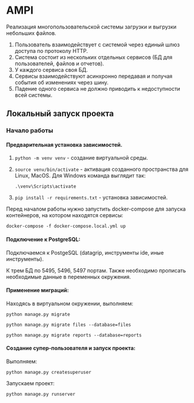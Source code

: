 # AMPI

Реализация многопользовательской системы загрузки и выгрузки небольших файлов.
1. Пользователь взаимодействует с системой через единый шлюз доступа по протоколу HTTP.
2. Система состоит из нескольких отдельных сервисов (БД для пользователей, файлов и отчетов). 
3. У каждого сервиса своя БД.
4. Сервисы взаимодействуют асинхронно передавая и получая события об изменениях через шину.
5. Падение одного сервиса не должно приводить к недоступности всей системы.

## Локальный запуск проекта

### Начало работы


#### Предварительная установка зависимостей.

1. ```python -m venv venv``` - создание виртуальной среды.
2. ```source venv/bin/activate``` - активация созданного пространства для Linux, MacOS. Для Windows команда выглядит так:
 
   ```.\venv\Scripts\activate```
3. ```pip install -r requirements.txt```  - установка зависимостей.


Перед началом работы нужно запустить docker-compose для запуска контейнеров, на котором находятся сервисы:

```docker-compose -f docker-compose.local.yml up```

#### Подключение к PostgreSQL:
Подключаемся к PostgeSQL (datagrip, инструменты ide, иные инструменты).

К трем БД по 5495, 5496, 5497 портам. Также необходимо прописать необходимые данные в переменных окружения.

#### Применение миграций:
Находясь в виртуальном окружении, выполняем:

```python manage.py migrate```

```python manage.py migrate files --database=files```

```python manage.py migrate reports --database=reports```

#### Создание супер-пользователя и запуск проекта:

Выполняем:

```python manage.py createsuperuser```

Запускаем проект:

```python manage.py runserver```

